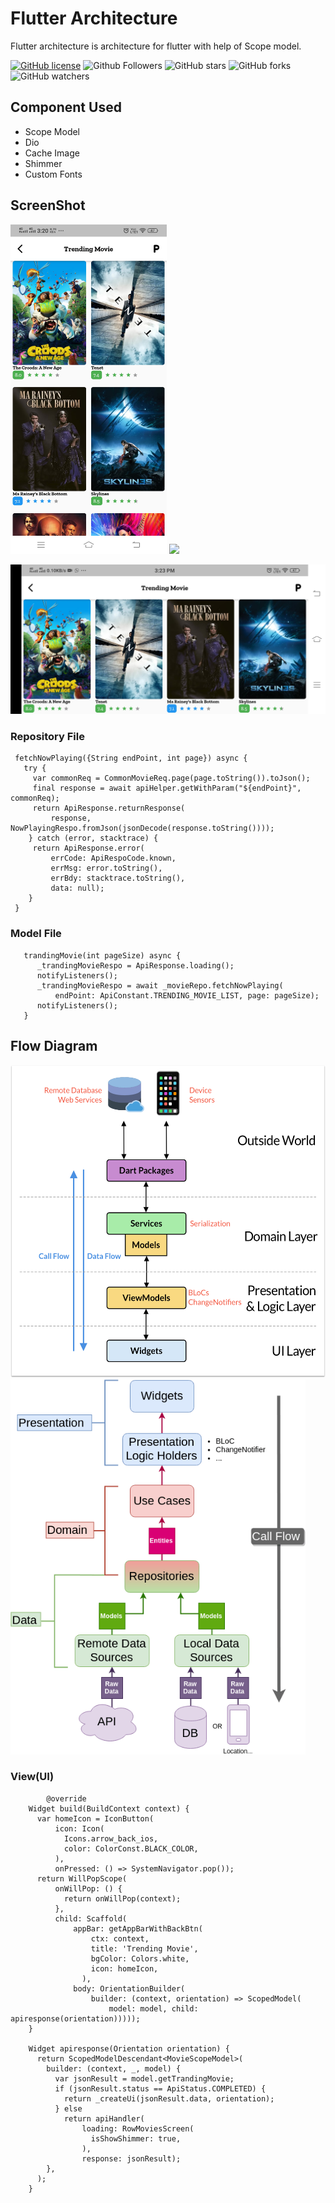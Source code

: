 # Flutter Architecture

Flutter architecture is architecture for flutter with help of Scope model.

[![GitHub license](https://img.shields.io/badge/License-Apache-blue.svg)](LICENSE)
![Github Followers](https://img.shields.io/github/followers/webaddicted?label=Follow&style=social)
![GitHub stars](https://img.shields.io/github/stars/webaddicted/Flutter-Movies4U?style=social)
![GitHub forks](https://img.shields.io/github/forks/webaddicted/Flutter-Movies4U?style=social)
![GitHub watchers](https://img.shields.io/github/watchers/webaddicted/Flutter-Movies4U?style=social)

## Component Used

  * Scope Model
  * Dio
  * Cache Image
  * Shimmer
  * Custom Fonts

## ScreenShot

<img src="screenshot/home.jpg" width="250">    <img src="screenshot/arch.gif" width="250">

 <img src="screenshot/home_land.jpg" width="600">

### Repository File

     fetchNowPlaying({String endPoint, int page}) async {
       try {
         var commonReq = CommonMovieReq.page(page.toString()).toJson();
         final response = await apiHelper.getWithParam("${endPoint}", commonReq);
         return ApiResponse.returnResponse(
             response, NowPlayingRespo.fromJson(jsonDecode(response.toString())));
        } catch (error, stacktrace) {
         return ApiResponse.error(
             errCode: ApiRespoCode.known,
             errMsg: error.toString(),
             errBdy: stacktrace.toString(),
             data: null);
        }
     }
    
### Model File

       trandingMovie(int pageSize) async {
          _trandingMovieRespo = ApiResponse.loading();
          notifyListeners();
          _trandingMovieRespo = await _movieRepo.fetchNowPlaying(
              endPoint: ApiConstant.TRENDING_MOVIE_LIST, page: pageSize);
          notifyListeners();
       }
 ## Flow Diagram
 
 
<img src="screenshot/arch.png" height="500">


<img src="screenshot/scope.png" height="600">
   
   
   
### View(UI)
            @override
        Widget build(BuildContext context) {
          var homeIcon = IconButton(
              icon: Icon(
                Icons.arrow_back_ios,
                color: ColorConst.BLACK_COLOR,
              ),
              onPressed: () => SystemNavigator.pop());
          return WillPopScope(
              onWillPop: () {
                return onWillPop(context);
              },
              child: Scaffold(
                  appBar: getAppBarWithBackBtn(
                      ctx: context,
                      title: 'Trending Movie',
                      bgColor: Colors.white,
                      icon: homeIcon,
                    ),
                  body: OrientationBuilder(
                      builder: (context, orientation) => ScopedModel(
                          model: model, child: apiresponse(orientation)))));
        }

        Widget apiresponse(Orientation orientation) {
          return ScopedModelDescendant<MovieScopeModel>(
            builder: (context, _, model) {
              var jsonResult = model.getTrandingMovie;
              if (jsonResult.status == ApiStatus.COMPLETED) {
                return _createUi(jsonResult.data, orientation);
              } else
                return apiHandler(
                    loading: RowMoviesScreen(
                      isShowShimmer: true,
                    ),
                    response: jsonResult);
            },
          );
        }


        



